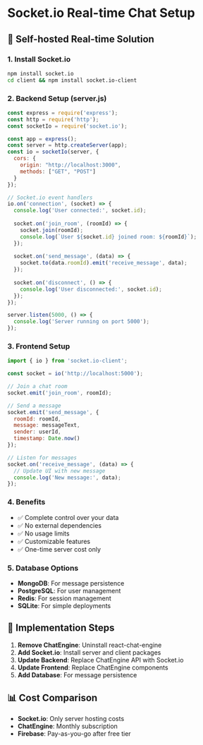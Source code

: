 # Socket.io Real-time Chat Setup

## 🚀 Self-hosted Real-time Solution

### 1. Install Socket.io
```bash
npm install socket.io
cd client && npm install socket.io-client
```

### 2. Backend Setup (server.js)
```javascript
const express = require('express');
const http = require('http');
const socketIo = require('socket.io');

const app = express();
const server = http.createServer(app);
const io = socketIo(server, {
  cors: {
    origin: "http://localhost:3000",
    methods: ["GET", "POST"]
  }
});

// Socket.io event handlers
io.on('connection', (socket) => {
  console.log('User connected:', socket.id);
  
  socket.on('join_room', (roomId) => {
    socket.join(roomId);
    console.log(`User ${socket.id} joined room: ${roomId}`);
  });
  
  socket.on('send_message', (data) => {
    socket.to(data.roomId).emit('receive_message', data);
  });
  
  socket.on('disconnect', () => {
    console.log('User disconnected:', socket.id);
  });
});

server.listen(5000, () => {
  console.log('Server running on port 5000');
});
```

### 3. Frontend Setup
```javascript
import { io } from 'socket.io-client';

const socket = io('http://localhost:5000');

// Join a chat room
socket.emit('join_room', roomId);

// Send a message
socket.emit('send_message', {
  roomId: roomId,
  message: messageText,
  sender: userId,
  timestamp: Date.now()
});

// Listen for messages
socket.on('receive_message', (data) => {
  // Update UI with new message
  console.log('New message:', data);
});
```

### 4. Benefits
- ✅ Complete control over your data
- ✅ No external dependencies
- ✅ No usage limits
- ✅ Customizable features
- ✅ One-time server cost only

### 5. Database Options
- **MongoDB**: For message persistence
- **PostgreSQL**: For user management
- **Redis**: For session management
- **SQLite**: For simple deployments

## 🔧 Implementation Steps

1. **Remove ChatEngine**: Uninstall react-chat-engine
2. **Add Socket.io**: Install server and client packages
3. **Update Backend**: Replace ChatEngine API with Socket.io
4. **Update Frontend**: Replace ChatEngine components
5. **Add Database**: For message persistence

## 📊 Cost Comparison
- **Socket.io**: Only server hosting costs
- **ChatEngine**: Monthly subscription
- **Firebase**: Pay-as-you-go after free tier 